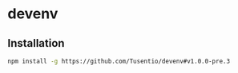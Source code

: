 # devenv
## Installation
```bash
npm install -g https://github.com/Tusentio/devenv#v1.0.0-pre.3
```
